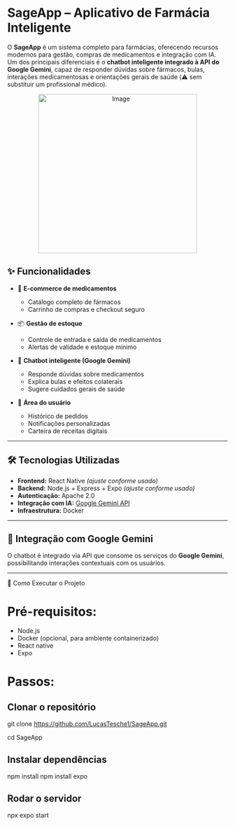 # SageApp – Aplicativo de Farmácia Inteligente

O **SageApp** é um sistema completo para farmácias, oferecendo recursos modernos para gestão, compras de medicamentos e integração com IA.  
Um dos principais diferenciais é o **chatbot inteligente integrado à API do Google Gemini**, capaz de responder dúvidas sobre fármacos, bulas, interações medicamentosas e orientações gerais de saúde (⚠️ sem substituir um profissional médico).

<div align=center>
<img width="363" height="364" alt="Image" src="https://github.com/user-attachments/assets/84a1e1c6-61d4-4b15-98c4-2df8d7f6e1eb" />
</div>

## ✨ Funcionalidades

- 🛒 **E-commerce de medicamentos**  
  - Catálogo completo de fármacos  
  - Carrinho de compras e checkout seguro  

- 📦 **Gestão de estoque**  
  - Controle de entrada e saída de medicamentos  
  - Alertas de validade e estoque mínimo  


- 🤖 **Chatbot inteligente (Google Gemini)**  
  - Responde dúvidas sobre medicamentos  
  - Explica bulas e efeitos colaterais  
  - Sugere cuidados gerais de saúde  

- 👤 **Área do usuário**  
  - Histórico de pedidos  
  - Notificações personalizadas  
  - Carteira de receitas digitais  

---

## 🛠️ Tecnologias Utilizadas

- **Frontend:** React Native *(ajuste conforme usado)*  
- **Backend:** Node.js + Express + Expo *(ajuste conforme usado)*  
- **Autenticação:** Apache 2.0
- **Integração com IA:** [Google Gemini API](https://ai.google.dev/)  
- **Infraestrutura:** Docker

---

## 🤖 Integração com Google Gemini

O chatbot é integrado via API que consome os serviços do **Google Gemini**, possibilitando interações contextuais com os usuários.


---

🚀 Como Executar o Projeto

# Pré-requisitos:

- Node.js 
- Docker (opcional, para ambiente containerizado)
- React native
- Expo

# Passos:

## Clonar o repositório
git clone https://github.com/LucasTesche1/SageApp.git

cd SageApp

## Instalar dependências
npm install
npm install expo

## Rodar o servidor
npx expo start
